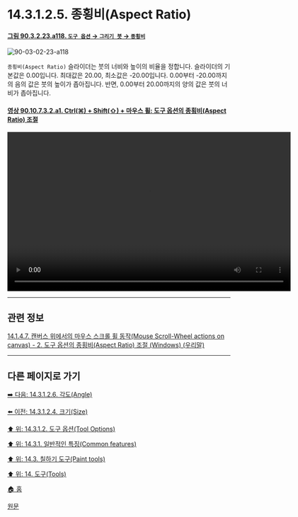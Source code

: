 # 14.3.1.2.5. 종횡비(Aspect Ratio)

<a id="90-03-02-23-a118"></a>

#### [그림 90.3.2.23.a118. `도구 옵션` → `그리기 붓` → `종횡비`](./90-03-02-23-paintbrush.md#90-03-02-23-a118)
![90-03-02-23-a118](https://github.com/wonder13662/gimp/assets/15767104/15f90417-96e4-4e66-9810-0dc4cedc15a6)

`종횡비(Aspect Ratio)` 슬라이더는 붓의 너비와 높이의 비율을 정합니다. 슬라이더의 기본값은 0.00입니다. 최대값은 20.00, 최소값은 -20.00입니다. 0.00부터 -20.00까지의 음의 값은 붓의 높이가 좁아집니다. 반면, 0.00부터 20.00까지의 양의 값은 붓의 너비가 좁아집니다.

<a id="90-10-07-03-02-a1"></a>

#### [영상 90.10.7.3.2.a1. Ctrl(⌘) + Shift(⇧) + 마우스 휠: 도구 옵션의 종횡비(Aspect Ratio) 조절](./90-10-07-03-02-adjust_tool_aspect_ratio.md#90-10-07-03-02-a1)
<video controls="controls" width="640" height="360" src="https://github.com/wonder13662/gimp/assets/15767104/2f5ffa16-9715-4da6-a0ee-508a303e8ed8"></video>

***

## 관련 정보

[14.1.4.7. 캔버스 위에서의 마우스 스크롤 휠 동작(Mouse Scroll-Wheel actions on canvas) - 2. 도구 옵션의 종횡비(Aspect Ratio) 조절 (Windows) (우리말)](./14-01-04-07-mouse_scroll_wheel_actions_on_canvas.md#14-01-04-07-s2)

***

## 다른 페이지로 가기

[➡️ 다음: 14.3.1.2.6. 각도(Angle)](./14-03-01-02-06-angle.md)

[⬅️ 이전: 14.3.1.2.4. 크기(Size)](./14-03-01-02-04-size.md)

[⬆️ 위: 14.3.1.2. 도구 옵션(Tool Options)](./14-03-01-02-00-tool_options.md)

[⬆️ 위: 14.3.1. 일반적인 특징(Common features)](./14-03-01-00-common-features.md)

[⬆️ 위: 14.3. 칠하기 도구(Paint tools)](./14-03-00-paint-tools.md)

[⬆️ 위: 14. 도구(Tools)](./14-00-tools.md)

[🏠 홈](./00-home.md)

[원문](https://docs.gimp.org/2.10/ko/gimp-tools-paint.html#)
